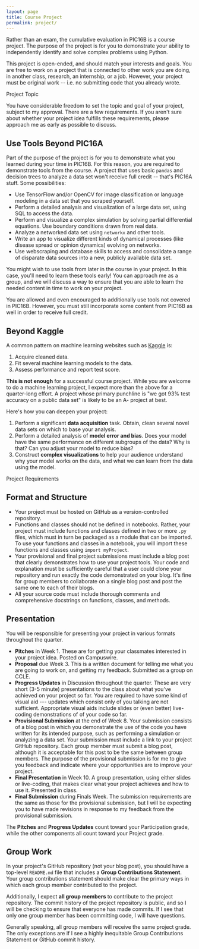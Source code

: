 ```yaml
---
layout: page
title: Course Project
permalink: project/
---
```


Rather than an exam, the cumulative evaluation in PIC16B is a course project. The purpose of the project is for you to demonstrate your ability to independently identify and solve complex problems using Python.  

This project is open-ended, and should match your interests and goals. You are free to work on a project that is connected to other work you are doing, in another class, research, an internship, or a job. However, your project must be original work -- i.e. no submitting code that you already wrote. 


<div class="fancy-h1">Project Topic</div>


You have considerable freedom to set the topic and goal of your project, subject to my approval. There are a few requirements. If you aren't sure about whether your project idea fulfills these requirements, please approach me as early as possible to discuss. 

## Use Tools Beyond PIC16A

Part of the purpose of the project is for you to demonstrate what you learned during your time in PIC16B. For this reason, you are required to demonstrate tools from the course. A project that uses basic `pandas` and decision trees to analyze a data set won't receive full credit -- that's PIC16A stuff. Some possibilities: 

- Use TensorFlow and/or OpenCV for image classification or language modeling in a data set that you scraped yourself. 
- Perform a detailed analysis and visualization of a large data set, using SQL to access the data. 
- Perform and visualize a complex simulation by solving partial differential equations. Use boundary conditions drawn from real data. 
- Analyze a networked data set using `networkx` and other tools.   
- Write an app to visualize different kinds of dynamical processes (like disease spread or opinion dynamics) evolving on networks. 
- Use webscraping and database skills to access and consolidate a range of disparate data sources into a new, publicly available data set. 

You might wish to use tools from later in the course in your project.  In this case, you'll need to learn these tools early! You can approach me as a group, and we will discuss a way to ensure that you are able to learn the needed content in time to work on your project.  

You are allowed and even encouraged to additionally use tools not covered in PIC16B. However, you must still incorporate some content from PIC16B as well in order to receive full credit. 

## Beyond Kaggle

A common pattern on machine learning websites such as [Kaggle](https://www.kaggle.com/) is: 

1. Acquire cleaned data. 
2. Fit several machine learning models to the data. 
3. Assess performance and report test score. 

**This is not enough** for a successful course project. While you are welcome to do a machine learning project, I expect more than the above for a quarter-long effort. A project whose primary punchline is "we got 93% test accuracy on a public data set" is likely to be an A- project at best. 


Here's how you can deepen your project: 

1. Perform a significant **data acquisition** task. Obtain, clean several novel data sets on which to base your analysis. 
2. Perform a detailed analysis of **model error and bias**. Does your model have the same performance on different subgroups of the data? Why is that? Can you adjust your model to reduce bias? 
3. Construct **complex visualizations** to help your audience understand why your model works on the data, and what we can learn from the data using the model. 


<div class="fancy-h1">Project Requirements</div>

## Format and Structure

- Your project must be hosted on GitHub as a version-controlled repository. 
- Functions and classes should not be defined in notebooks. Rather, your project must include functions and classes defined in two or more `.py` files, which must in turn be packaged as a module that can be imported. To use your functions and classes in a notebook, you will import these functions and classes using `import myProject`. 
- Your provisional and final project submissions must include a blog post that clearly demonstrates how to use your project tools. Your code and explanation must be sufficiently careful that a user could clone your repository and run exactly the code demonstrated on your blog. It's fine for group members to collaborate on a single blog post and post the same one to each of their blogs. 
- All your source code must include thorough comments and comprehensive docstrings on functions, classes, and methods. 

## Presentation

You will be responsible for presenting your project in various formats throughout the quarter. 

- **Pitches** in Week 1. These are for getting your classmates interested in your project idea. Posted on Campuswire. 
- **Proposal** due Week 3. This is a written document for telling me what you are going to work on, and getting my feedback. Submitted as a group on CCLE. 
- **Progress Updates** in Discussion throughout the quarter. These are very short (3-5 minute) presentations to the class about what you've achieved on your project so far. You are required to have some kind of visual aid --- updates which consist only of you talking are not sufficient. Appropriate visual aids include slides or (even better) live-coding demonstrations of of your code so far. 
- **Provisional Submission** at the end of Week 8. Your submission consists of a blog post in which you demonstrate the use of the code you have written for its intended purpose, such as performing a simulation or analyzing a data set. Your submission must include a link to your project GitHub repository. Each group member must submit a blog post, although it is acceptable for this post to be the same between group members. The purpose of the provisional submission is for me to give you feedback and indicate where your opportunities are to improve your project. 
- **Final Presentation** in Week 10. A group presentation, using either slides or live-coding, that makes clear what your project achieves and how to use it. Presented in class. 
- **Final Submission** during Finals Week. The submission requirements are the same as those for the provisional submission, but I will be expecting you to have made revisions in response to my feedback from the provisional submission. 

The **Pitches** and **Progress Updates** count toward your Participation grade, while the other components all count toward your Project grade. 

## Group Work

In your project's GitHub repository (not your blog post), you should have a top-level `README.md` file that includes a **Group Contributions Statement**. Your group contributions statement should make clear the primary ways in which each group member contributed to the project. 

Additionally, I expect **all group members** to contribute to the project repository. The commit history of the project repository is public, and so I will be checking to ensure that everyone has made commits. If I see that only one group member has been committing code, I will have questions. 

Generally speaking, all group members will receive the same project grade. The only exceptions are if I see a highly inequitable Group Contributions Statement or GitHub commit history.  

